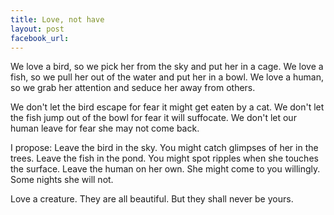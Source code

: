 ```yaml
---
title: Love, not have
layout: post
facebook_url: 
---
```


We love a bird, so we pick her from the sky and put her in a cage. We love a fish, so we pull her out of the water and put her in a bowl. We love a human, so we grab her attention and seduce her away from others.

We don't let the bird escape for fear it might get eaten by a cat. We don't let the fish jump out of the bowl for fear it will suffocate. We don't let our human leave for fear she may not come back.

I propose: Leave the bird in the sky. You might catch glimpses of her in the trees. Leave the fish in the pond. You might spot ripples when she touches the surface. Leave the human on her own. She might come to you willingly. Some nights she will not.

Love a creature. They are all beautiful. But they shall never be yours.

